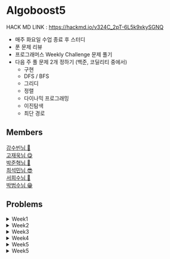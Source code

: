 **Algoboost5**
===========
HACK MD LINK : https://hackmd.io/v324C_2pT-6L5k9xkySGNQ

- 매주 화요일 수업 종료 후 스터디
- 푼 문제 리뷰
- 프로그래머스 Weekly Challenge 문제 풀기
- 다음 주 풀 문제 2개 정하기 (백준, 코딜리티 중에서)
  - 구현
  - DFS / BFS
  - 그리디
  - 정렬
  - 다이나믹 프로그래밍
  - 이진탐색
  - 최단 경로




## Members

[강수빈님 🐽](https://github.com/suuuuuuuubin)<br/>
[고재욱님 😋](https://github.com/pkpete)<br/>
[박준혁님 🐧](https://github.com/Junhyuk93)<br/>
[최석민님 😎](https://github.com/RockMiin)<br/>
[서희수님 🐝](https://github.com/Seoheesu1)<br/>
[박범수님 😁](https://github.com/hanlyang0522)<br/>

## Problems

<details>
<summary> Week1 </summary>
<p>

* [1926. 그림](https://www.acmicpc.net/problem/1926)
* [1012. 유기농배추](https://www.acmicpc.net/problem/1012)

</p>
</details>

<details>
<summary> Week2 </summary>
<p>

* [14241](https://www.acmicpc.net/problem/14241)
* [20365](https://www.acmicpc.net/problem/20365)

</p>
</details>

<details>
<summary> Week3 </summary>
<p>

* [N번째 큰 수](https://www.acmicpc.net/problem/2075)
* [점 모으기](https://www.acmicpc.net/problem/7571)

</p>
</details>

<details>
<summary> Week4 </summary>
<p>

* [기타 레슨](https://www.acmicpc.net/problem/2343)
* [두 용액](https://www.acmicpc.net/problem/2470)

</p>
</details>

<details>
<summary> Week5 </summary>
<p>

* [1로 만들기](https://www.acmicpc.net/problem/1463)
* [구간 합 구하기4](https://www.acmicpc.net/problem/11659)
* [가장 긴 증가하는 부분 수열](https://www.acmicpc.net/problem/11053)
* [DSLR](https://www.acmicpc.net/problem/9019)
* [외판원 순회2](https://www.acmicpc.net/problem/10971)
* [평범한 배낭](https://www.acmicpc.net/problem/12865) 
* [LCS](https://www.acmicpc.net/problem/9251)

</p>
</details>

<details>
<summary> Week5 </summary>
<p>

* [최단경로](https://www.acmicpc.net/problem/1753)
* [트리 순회](https://www.acmicpc.net/problem/1991)
* [트리의 부모 찾기](https://www.acmicpc.net/problem/11725)
  
</p>
</details>




